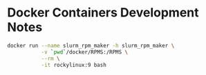 # Docker Containers Development Notes


```bash
docker run --name slurm_rpm_maker -h slurm_rpm_maker \
           -v `pwd`/docker/RPMS:/RPMS \
           --rm \
           -it rockylinux:9 bash
```